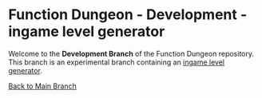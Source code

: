 # Function Dungeon - Development - ingame level generator

Welcome to the **Development Branch** of the Function Dungeon repository. This branch is an experimental branch containing an [ingame level generator](https://gyazo.com/3b66fb24e1c1499af2a3672b1ec4d4dc).

[Back to Main Branch](https://github.com/smart-education-gamelab/function-dungeon)
